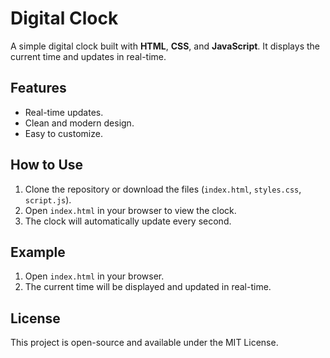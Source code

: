 # Digital Clock

A simple digital clock built with **HTML**, **CSS**, and **JavaScript**. It displays the current time and updates in real-time.

## Features

- Real-time updates.
- Clean and modern design.
- Easy to customize.

## How to Use

1. Clone the repository or download the files (`index.html`, `styles.css`, `script.js`).
2. Open `index.html` in your browser to view the clock.
3. The clock will automatically update every second.

## Example

1. Open `index.html` in your browser.
2. The current time will be displayed and updated in real-time.

## License

This project is open-source and available under the MIT License.
